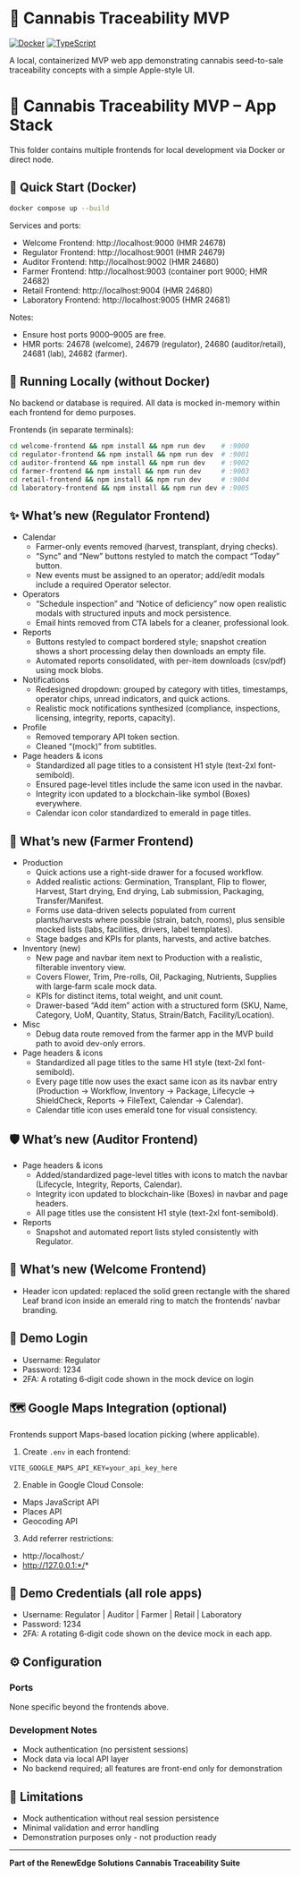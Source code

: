 # 🌿 Cannabis Traceability MVP

[![Docker](https://img.shields.io/badge/Docker-Ready-blue.svg)](https://www.docker.com/)
[![TypeScript](https://img.shields.io/badge/TypeScript-Enabled-blue.svg)](https://www.typescriptlang.org/)

A local, containerized MVP web app demonstrating cannabis seed-to-sale traceability concepts with a simple Apple-style UI.

# 🧩 Cannabis Traceability MVP – App Stack

This folder contains multiple frontends for local development via Docker or direct node.

## 🚀 Quick Start (Docker)

```bash
docker compose up --build
```

Services and ports:
- Welcome Frontend: http://localhost:9000 (HMR 24678)
- Regulator Frontend: http://localhost:9001 (HMR 24679)
- Auditor Frontend: http://localhost:9002 (HMR 24680)
- Farmer Frontend: http://localhost:9003 (container port 9000; HMR 24682)
 - Retail Frontend: http://localhost:9004 (HMR 24680)
- Laboratory Frontend: http://localhost:9005 (HMR 24681)

Notes:
- Ensure host ports 9000–9005 are free.
- HMR ports: 24678 (welcome), 24679 (regulator), 24680 (auditor/retail), 24681 (lab), 24682 (farmer).

## 🧪 Running Locally (without Docker)

No backend or database is required. All data is mocked in-memory within each frontend for demo purposes.

Frontends (in separate terminals):
```bash
cd welcome-frontend && npm install && npm run dev    # :9000
cd regulator-frontend && npm install && npm run dev  # :9001
cd auditor-frontend && npm install && npm run dev    # :9002
cd farmer-frontend && npm install && npm run dev     # :9003
cd retail-frontend && npm install && npm run dev     # :9004
cd laboratory-frontend && npm install && npm run dev # :9005
```

## ✨ What’s new (Regulator Frontend)

- Calendar
	- Farmer-only events removed (harvest, transplant, drying checks).
	- “Sync” and “New” buttons restyled to match the compact “Today” button.
	- New events must be assigned to an operator; add/edit modals include a required Operator selector.
- Operators
	- “Schedule inspection” and “Notice of deficiency” now open realistic modals with structured inputs and mock persistence.
	- Email hints removed from CTA labels for a cleaner, professional look.
- Reports
	- Buttons restyled to compact bordered style; snapshot creation shows a short processing delay then downloads an empty file.
	- Automated reports consolidated, with per-item downloads (csv/pdf) using mock blobs.
- Notifications
	- Redesigned dropdown: grouped by category with titles, timestamps, operator chips, unread indicators, and quick actions.
	- Realistic mock notifications synthesized (compliance, inspections, licensing, integrity, reports, capacity).
- Profile
	- Removed temporary API token section.
	- Cleaned “(mock)” from subtitles.
 - Page headers & icons
	- Standardized all page titles to a consistent H1 style (text-2xl font-semibold).
	- Ensured page-level titles include the same icon used in the navbar.
	- Integrity icon updated to a blockchain-like symbol (Boxes) everywhere.
	- Calendar icon color standardized to emerald in page titles.

## 🌾 What’s new (Farmer Frontend)

- Production
	- Quick actions use a right-side drawer for a focused workflow.
	- Added realistic actions: Germination, Transplant, Flip to flower, Harvest, Start drying, End drying, Lab submission, Packaging, Transfer/Manifest.
	- Forms use data-driven selects populated from current plants/harvests where possible (strain, batch, rooms), plus sensible mocked lists (labs, facilities, drivers, label templates).
	- Stage badges and KPIs for plants, harvests, and active batches.
- Inventory (new)
	- New page and navbar item next to Production with a realistic, filterable inventory view.
	- Covers Flower, Trim, Pre-rolls, Oil, Packaging, Nutrients, Supplies with large‑farm scale mock data.
	- KPIs for distinct items, total weight, and unit count.
	- Drawer-based “Add item” action with a structured form (SKU, Name, Category, UoM, Quantity, Status, Strain/Batch, Facility/Location).
 - Misc
	- Debug data route removed from the farmer app in the MVP build path to avoid dev-only errors.
 - Page headers & icons
	- Standardized all page titles to the same H1 style (text-2xl font-semibold).
	- Every page title now uses the exact same icon as its navbar entry (Production → Workflow, Inventory → Package, Lifecycle → ShieldCheck, Reports → FileText, Calendar → Calendar).
	- Calendar title icon uses emerald tone for visual consistency.

## 🛡️ What’s new (Auditor Frontend)

- Page headers & icons
	- Added/standardized page-level titles with icons to match the navbar (Lifecycle, Integrity, Reports, Calendar).
	- Integrity icon updated to blockchain-like (Boxes) in navbar and page headers.
	- All page titles use the consistent H1 style (text-2xl font-semibold).
- Reports
	- Snapshot and automated report lists styled consistently with Regulator.

## 👋 What’s new (Welcome Frontend)

- Header icon updated: replaced the solid green rectangle with the shared Leaf brand icon inside an emerald ring to match the frontends’ navbar branding.

## 🔐 Demo Login

- Username: Regulator
- Password: 1234
- 2FA: A rotating 6‑digit code shown in the mock device on login

## 🗺️ Google Maps Integration (optional)

Frontends support Maps-based location picking (where applicable).

1) Create `.env` in each frontend:
```env
VITE_GOOGLE_MAPS_API_KEY=your_api_key_here
```

2) Enable in Google Cloud Console:
- Maps JavaScript API
- Places API
- Geocoding API

3) Add referrer restrictions:
- http://localhost:*/*
- http://127.0.0.1:*/*

## 🔑 Demo Credentials (all role apps)

- Username: Regulator | Auditor | Farmer | Retail | Laboratory
- Password: 1234
- 2FA: A rotating 6‑digit code shown on the device mock in each app.

## ⚙️ Configuration

### Ports
None specific beyond the frontends above.

### Development Notes
- Mock authentication (no persistent sessions)
- Mock data via local API layer
- No backend required; all features are front-end only for demonstration

## 🚨 Limitations

- Mock authentication without real session persistence
- Minimal validation and error handling
- Demonstration purposes only - not production ready

---

**Part of the RenewEdge Solutions Cannabis Traceability Suite**

